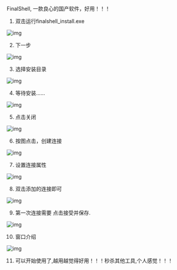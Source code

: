FinalShell, 一款良心的国产软件，好用！！！

 

1)   双击运行finalshell_install.exe

![img](%E5%AE%89%E8%A3%85FinalShell.assets/1585659543792-77d31396-85a7-4d50-ac5a-61bb691f6fd9.png)

2)   下一步

![img](%E5%AE%89%E8%A3%85FinalShell.assets/1585659543908-5721820b-7cb6-44aa-9994-0c9aee2bed0f.png)

3)   选择安装目录

![img](%E5%AE%89%E8%A3%85FinalShell.assets/1585659544022-2c2ebaca-9b55-4a71-bc83-407d419c4015.png)

4)   等待安装……

![img](%E5%AE%89%E8%A3%85FinalShell.assets/1585659544154-1b1694b1-8f7c-4e8d-b609-5accf58fd7dd.png)

5)   点击关闭

![img](%E5%AE%89%E8%A3%85FinalShell.assets/1585659544337-0f56d4d7-3918-4694-9356-9cbc8416664a.png)

6)   按图点击，创建连接

![img](%E5%AE%89%E8%A3%85FinalShell.assets/1585659544520-61362216-1cc0-4da0-bdc8-bb60482a4414.png)

 

7)   设置连接属性

![img](%E5%AE%89%E8%A3%85FinalShell.assets/1585659544651-9d03351f-824d-4f3c-bfe9-ffeccec438a3.png)

8)   双击添加的连接即可

![img](%E5%AE%89%E8%A3%85FinalShell.assets/1585659544774-39e7cbad-1957-46b7-a388-fc0699304a82.png)

9)   第一次连接需要 点击接受并保存.

![img](%E5%AE%89%E8%A3%85FinalShell.assets/1585659544903-ddccbaf5-f4a1-42e6-98ca-b778489df435.png)

10)  窗口介绍

![img](%E5%AE%89%E8%A3%85FinalShell.assets/1585659545035-922fa9ac-ef1d-4312-ad60-a58570a98e5d.png)

11)  可以开始使用了,越用越觉得好用！！！秒杀其他工具,个人感觉！！！
